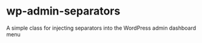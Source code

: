 # wp-admin-separators
A simple class for injecting separators into the WordPress admin dashboard menu
